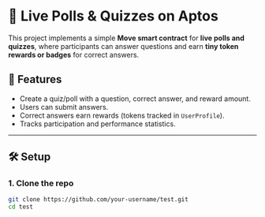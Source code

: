 # 🎯 Live Polls & Quizzes on Aptos

This project implements a simple **Move smart contract** for **live polls and quizzes**, where participants can answer questions and earn **tiny token rewards or badges** for correct answers.  

## 📌 Features
- Create a quiz/poll with a question, correct answer, and reward amount.  
- Users can submit answers.  
- Correct answers earn rewards (tokens tracked in `UserProfile`).  
- Tracks participation and performance statistics.  

---

## 🛠️ Setup

### 1. Clone the repo

```bash
git clone https://github.com/your-username/test.git
cd test
